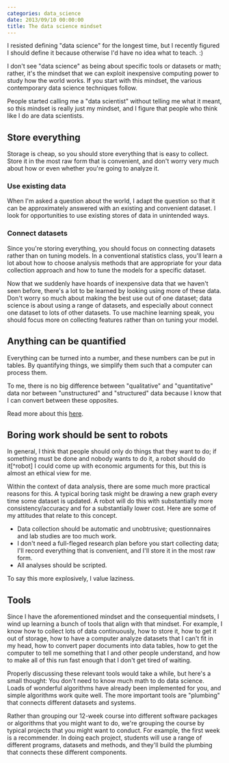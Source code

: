 ```yaml
---
categories: data_science
date: 2013/09/10 00:00:00
title: The data science mindset
---
```

I resisted defining "data science" for the longest time, but I recently figured
I should define it because otherwise I'd have no idea what to teach. :)

I don't see "data science" as being about specific tools or datasets
or math; rather, it's the mindset that we can exploit inexpensive computing
power to study how the world works. If you start with this mindset, the
various contemporary data science techniques follow.

People started calling me a "data scientist" without telling me what it meant,
so this mindset is really just my mindset, and I figure that people who think
like I do are data scientists.

## Store everything
Storage is cheap, so you should store everything that is easy to collect.
Store it in the most raw form that is convenient, and don't worry very
much about how or even whether you're going to analyze it.

### Use existing data
When I'm asked a question about the world, I adapt the question so that it can
be approximately answered with an existing and convenient dataset. I look for
opportunities to use existing stores of data in unintended ways.

### Connect datasets
Since you're storing everything, you should focus on connecting datasets rather than on tuning models.
In a conventional statistics class, you'll learn a lot about how to choose
analysis methods that are appropriate for your data collection approach and how
to tune the models for a specific dataset.

Now that we suddenly have hoards of inexpensive data that we haven't seen before,
there's a lot to be learned by looking using more of these data. Don't worry so much
about making the best use out of one dataset; data science is about using a range of
datasets, and especially about connect one dataset to lots of other datasets. To use
machine learning speak, you should focus more on collecting features rather than on
tuning your model.

## Anything can be quantified
Everything can be turned into a number, and these numbers can be put in tables.
By quantifying things, we simplify them such that a computer can process them.

To me, there is no big difference between "qualitative" and "quantitative" data
nor between "unstructured" and "structured" data because I know that I can convert
between these opposites.

Read more about this [here](http://thomaslevine.com/!/world-data-world).

## Boring work should be sent to robots
In general, I think that people should only do things that they want to do;
if something must be done and nobody wants to do it, a robot should do it[^robot]
I could come up with economic arguments for this, but this is almost an ethical view for me.

Within the context of data analysis, there are some much more practical reasons
for this. A typical boring task might be drawing a new graph every time some
dataset is updated. A robot will do this with substantially more
consistency/accuracy and for a substantially lower cost. Here are some of my
attitudes that relate to this concept.

* Data collection should be automatic and unobtrusive; questionnaires and lab
    studies are too much work.
* I don't need a full-fleged research plan before you start collecting data;
    I'll record everything that is convenient, and I'll store it in the most raw form.
* All analyses should be scripted.

To say this more explosively, I value laziness.

## Tools
Since I have the aforementioned mindset and the consequential mindsets, I wind
up learning a bunch of tools that align with that mindset. For example, I know
how to collect lots of data continuously, how to store it, how to get it out of
storage, how to have a computer analyze datasets that I can't fit in my head,
how to convert paper documents into data tables, how to get the computer to tell
me something that I and other people understand, and how to make all of this run
fast enough that I don't get tired of waiting.

Properly discussing these relevant tools would take a while, but here's a small
thought: You don't need to know much math to do data science. Loads of wonderful
algorithms have already been implemented for you, and simple algorithms work quite
well. The more important tools are "plumbing" that connects different datasets and systems.

Rather than grouping our 12-week course into different software packages or algorithms
that you might want to do, we're grouping the course by typical projects that you
might want to conduct. For example, the first week is a recommender. In doing each
project, students will use a range of different programs, datasets and methods, and
they'll build the plumbing that connects these different components.
